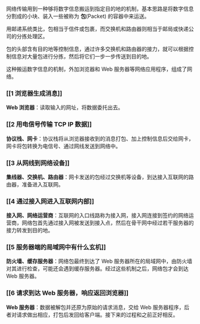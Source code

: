 网络传输用到一种够将数字信息搬运到指定目的地的机制，基本思路是将数字信息分割成的小块、装入一些被称为 **包**(Packet) 的容器中来运送。

用邮递系统类比，包相当于信件或包裹，而交换机和路由器则相当于邮局或快递公司的分拣处理区。

包的头部含有目的地等控制信息，通过许多交换机和路由器的接力，就可以根据控制信息对大量包进行分拣，然后将它们一步一步传送到目的地。

这种搬运数字信息的机制，外加浏览器和 Web 服务器等网络应用程序，组成了网络。

### [[1 浏览器生成消息]]

**Web 浏览器**：读取输入的网址，将数据委托出去。

### [[2 用电信号传输 TCP IP 数据]]

**协议栈、网卡**：协议栈将从浏览器接收到的消息打包、加上控制信息后交给网卡，网卡将包转换为电信号、通过网线发送到网络中。

### [[3 从网线到网络设备]]

**集线器、交换机、路由器**：网卡发送的包经过交换机等设备，到达接入互联网的路由器，准备进入互联网。

### [[4 通过接入网进入互联网内部]]

**接入网、网络运营商**：互联网的入口线路称为接入网，接入网连接到签约的网络运营商，网络包首先通过接入网被发送到接入点，然后在骨干网中经过若干服务器的接力转发到目的地。

### [[5 服务器端的局域网中有什么玄机]]

**防火墙、缓存服务器**：网络包最终到达了 Web 服务器所在的局域网中，由防火墙对其进行检查，可能还会遇到缓存服务器。经过这些机制之后，网络包才会到达 Web 服务器。

### [[6 请求到达 Web 服务器，响应返回浏览器]]

**Web 服务器**：数据被解包并还原为原始的请求消息，交给 Web 服务器程序，后者对请求做出相应，打包后发回给客户端。接下来的过程和之前正好相反。